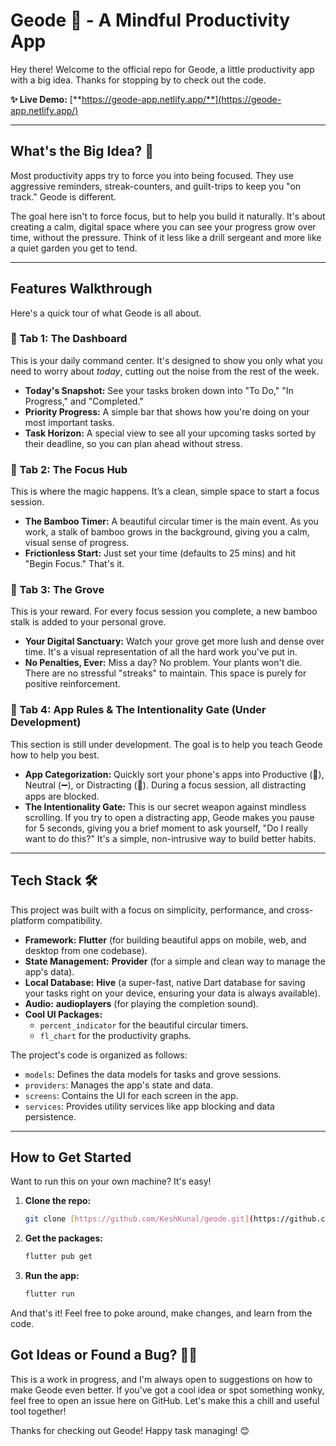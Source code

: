# Geode 🧘 - A Mindful Productivity App

Hey there! Welcome to the official repo for Geode, a little productivity app with a big idea. Thanks for stopping by to check out the code.

**✨ Live Demo:** [**https://geode-app.netlify.app/**](https://geode-app.netlify.app/)

---

## What's the Big Idea? 🤔

Most productivity apps try to force you into being focused. They use aggressive reminders, streak-counters, and guilt-trips to keep you "on track." Geode is different.

The goal here isn't to force focus, but to help you build it naturally. It's about creating a calm, digital space where you can see your progress grow over time, without the pressure. Think of it less like a drill sergeant and more like a quiet garden you get to tend.

---

## Features Walkthrough

Here's a quick tour of what Geode is all about.

### 🏡 Tab 1: The Dashboard
This is your daily command center. It's designed to show you only what you need to worry about *today*, cutting out the noise from the rest of the week.
* **Today's Snapshot:** See your tasks broken down into "To Do," "In Progress," and "Completed."
* **Priority Progress:** A simple bar that shows how you're doing on your most important tasks.
* **Task Horizon:** A special view to see all your upcoming tasks sorted by their deadline, so you can plan ahead without stress.

### 🧘 Tab 2: The Focus Hub
This is where the magic happens. It’s a clean, simple space to start a focus session.
* **The Bamboo Timer:** A beautiful circular timer is the main event. As you work, a stalk of bamboo grows in the background, giving you a calm, visual sense of progress.
* **Frictionless Start:** Just set your time (defaults to 25 mins) and hit "Begin Focus." That's it.

### 🌳 Tab 3: The Grove
This is your reward. For every focus session you complete, a new bamboo stalk is added to your personal grove.
* **Your Digital Sanctuary:** Watch your grove get more lush and dense over time. It's a visual representation of all the hard work you've put in.
* **No Penalties, Ever:** Miss a day? No problem. Your plants won't die. There are no stressful "streaks" to maintain. This space is purely for positive reinforcement.

### 🚦 Tab 4: App Rules & The Intentionality Gate (Under Development)
This section is still under development. The goal is to help you teach Geode how to help you best.
* **App Categorization:** Quickly sort your phone's apps into Productive (🌱), Neutral (➖), or Distracting (🚫). During a focus session, all distracting apps are blocked.
* **The Intentionality Gate:** This is our secret weapon against mindless scrolling. If you try to open a distracting app, Geode makes you pause for 5 seconds, giving you a brief moment to ask yourself, "Do I really want to do this?" It's a simple, non-intrusive way to build better habits.

---

## Tech Stack 🛠️

This project was built with a focus on simplicity, performance, and cross-platform compatibility.

* **Framework:** **Flutter** (for building beautiful apps on mobile, web, and desktop from one codebase).
* **State Management:** **Provider** (for a simple and clean way to manage the app's data).
* **Local Database:** **Hive** (a super-fast, native Dart database for saving your tasks right on your device, ensuring your data is always available).
* **Audio:** **audioplayers** (for playing the completion sound).
* **Cool UI Packages:**
    * `percent_indicator` for the beautiful circular timers.
    * `fl_chart` for the productivity graphs.

The project's code is organized as follows:

* `models`: Defines the data models for tasks and grove sessions.
* `providers`: Manages the app's state and data.
* `screens`: Contains the UI for each screen in the app.
* `services`: Provides utility services like app blocking and data persistence.

---

## How to Get Started

Want to run this on your own machine? It's easy!

1.  **Clone the repo:**
    ```bash
    git clone [https://github.com/KeshKunal/geode.git](https://github.com/KeshKunal/geode.git)
    ```

2.  **Get the packages:**
    ```bash
    flutter pub get
    ```

3.  **Run the app:**
    ```bash
    flutter run
    ```

And that's it! Feel free to poke around, make changes, and learn from the code.

## Got Ideas or Found a Bug? 🐛💡
This is a work in progress, and I'm always open to suggestions on how to make Geode even better. If you've got a cool idea or spot something wonky, feel free to open an issue here on GitHub. Let's make this a chill and useful tool together!

Thanks for checking out Geode! Happy task managing! 😊

